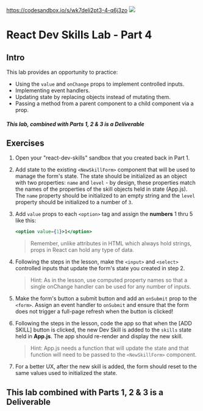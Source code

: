 https://codesandbox.io/s/wk7deli2pt3-4-q6j3zo
<img src="https://i.imgur.com/pg98OTd.png">

# React Dev Skills Lab - Part 4

## Intro

This lab provides an opportunity to practice:

- Using the `value` and `onChange` props to implement controlled inputs.
- Implementing event handlers.
- Updating state by replacing objects instead of mutating them.
- Passing a method from a parent component to a child component via a prop.

##### This lab, combined with Parts 1, 2 & 3 is a Deliverable

## Exercises

1. Open your "react-dev-skills" sandbox that you created back in Part 1.

2. Add state to the existing `<NewSkillForm>` component that will be used to manage the form's state. The state should be initialized as an object with two properties: `name` and `level` - by design, these properties match the names of the properties of the skill objects held in state (App.js). The `name` property should be initialized to an empty string and the `level` property should be initialized to a number of `3`.

3. Add `value` props to each `<option>` tag and assign the **numbers** 1 thru 5 like this:

    ```jsx
    <option value={1}>1</option>
    ```
    > Remember, unlike attributes in HTML which always hold strings, props in React can hold any type of data.

4. Following the steps in the lesson, make the `<input>` and `<select>` controlled inputs that update the form's state you created in step 2.

    > Hint:  As in the lesson, use computed property names so that a single onChange handler can be used for any number of inputs.

5. Make the form's button a submit button and add an `onSubmit` prop to the `<form>`.  Assign an event handler to `onSubmit` and ensure that the form does not trigger a full-page refresh when the button is clicked!

6. Following the steps in the lesson, code the app so that when the [ADD SKILL] button is clicked, the new Dev Skill is added to the `skills` state held in **App.js**. The app should re-render and display the new skill.

    > Hint: App.js needs a function that will update the state and that function will need to be passed to the `<NewSkillForm>` component.

7. For a better UX, after the new skill is added, the form should reset to the same values used to initialized the state.

## This lab combined with Parts 1, 2 & 3 is a Deliverable
